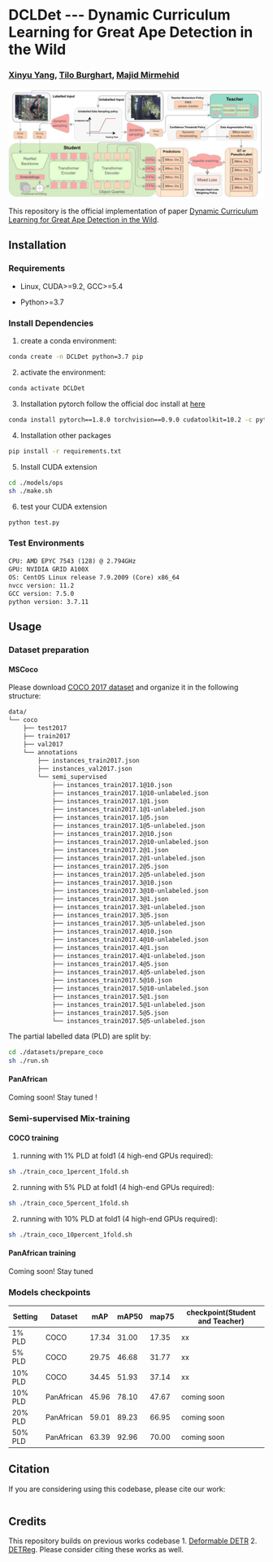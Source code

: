 # DCLDet --- Dynamic Curriculum Learning for Great Ape Detection in the Wild
### [Xinyu Yang](https://youshyee.xyz/), [Tilo Burghart](http://people.cs.bris.ac.uk/~burghard/), [Majid Mirmehid](http://people.cs.bris.ac.uk/~majid//)

![DCLDET](./beamer/overview.jpg)

This repository is the official implementation of paper [Dynamic Curriculum Learning for Great Ape Detection in the Wild](https://arxiv.org/abs/2205.00275).

<!-- ## abstract -->
<!--  -->
<!--     We propose a novel end-to-end curriculum learning approach that leverages large volumes of unlabelled great ape camera trap footage to improve supervised species detector construction in challenging real-world jungle environments. In contrast to previous semi-supervised methods, our approach gradually improves detection quality by steering training towards virtuous self-reinforcement. To achieve this, we propose integrating pseudo-labelling with dynamic curriculum learning policies. We show that such dynamics and controls can avoid learning collapse and gradually tie detector adjustments to higher model quality. We provide theoretical arguments and ablations, and confirm significant performance improvements against various state-of-the-art systems when evaluating on the Extended PanAfrican Dataset holding several thousand camera trap videos of great apes. We note that system performance is strongest for smaller labelled ratios, which are common in ecological applications. Our approach, although designed with wildlife data in mind, also shows competitive benchmarks for generic object detection in the MS-COCO dataset, indicating wider applicability of introduced concepts. -->

## Installation

### Requirements

* Linux, CUDA>=9.2, GCC>=5.4

* Python>=3.7

### Install Dependencies

1. create a conda environment:

```bash
conda create -n DCLDet python=3.7 pip
```

2. activate the environment:

```bash
conda activate DCLDet
```

3. Installation pytorch follow the official doc install at [here](https://pytorch.org/)

```bash
conda install pytorch==1.8.0 torchvision==0.9.0 cudatoolkit=10.2 -c pytorch
```

4. Installation other packages

```bash
pip install -r requirements.txt
```

5. Install CUDA extension

```bash
cd ./models/ops
sh ./make.sh
```

6. test your CUDA extension

```
python test.py
```

### Test Environments

    CPU: AMD EPYC 7543 (128) @ 2.794GHz
    GPU: NVIDIA GRID A100X
    OS: CentOS Linux release 7.9.2009 (Core) x86_64
    nvcc version: 11.2
    GCC version: 7.5.0
    python version: 3.7.11

## Usage

### Dataset preparation

#### MSCoco
Please download [COCO 2017 dataset](https://cocodataset.org/) and organize it in the following structure:
```
data/
└── coco
    ├── test2017
    ├── train2017
    ├── val2017
    └── annotations
        ├── instances_train2017.json
        ├── instances_val2017.json
        └── semi_supervised
            ├── instances_train2017.1@10.json
            ├── instances_train2017.1@10-unlabeled.json
            ├── instances_train2017.1@1.json
            ├── instances_train2017.1@1-unlabeled.json
            ├── instances_train2017.1@5.json
            ├── instances_train2017.1@5-unlabeled.json
            ├── instances_train2017.2@10.json
            ├── instances_train2017.2@10-unlabeled.json
            ├── instances_train2017.2@1.json
            ├── instances_train2017.2@1-unlabeled.json
            ├── instances_train2017.2@5.json
            ├── instances_train2017.2@5-unlabeled.json
            ├── instances_train2017.3@10.json
            ├── instances_train2017.3@10-unlabeled.json
            ├── instances_train2017.3@1.json
            ├── instances_train2017.3@1-unlabeled.json
            ├── instances_train2017.3@5.json
            ├── instances_train2017.3@5-unlabeled.json
            ├── instances_train2017.4@10.json
            ├── instances_train2017.4@10-unlabeled.json
            ├── instances_train2017.4@1.json
            ├── instances_train2017.4@1-unlabeled.json
            ├── instances_train2017.4@5.json
            ├── instances_train2017.4@5-unlabeled.json
            ├── instances_train2017.5@10.json
            ├── instances_train2017.5@10-unlabeled.json
            ├── instances_train2017.5@1.json
            ├── instances_train2017.5@1-unlabeled.json
            ├── instances_train2017.5@5.json
            └── instances_train2017.5@5-unlabeled.json
```
The partial labelled data (PLD) are split by:
```bash
cd ./datasets/prepare_coco
sh ./run.sh
```
#### PanAfrican
Coming soon! Stay tuned !

### Semi-supervised Mix-training
#### COCO training
1. running with 1% PLD at fold1 (4 high-end GPUs required):
```bash
sh ./train_coco_1percent_1fold.sh
```
2. running with 5% PLD at fold1 (4 high-end GPUs required):
```bash
sh ./train_coco_5percent_1fold.sh
```
2. running with 10% PLD at fold1 (4 high-end GPUs required):
```bash
sh ./train_coco_10percent_1fold.sh
```
#### PanAfrican training
Coming soon! Stay tuned

###  Models checkpoints

| Setting | Dataset    | mAP   | mAP50 | map75 | checkpoint(Student and Teacher) |
|---------|------------|-------|-------|-------|---------------------------------|
| 1% PLD  | COCO       | 17.34 | 31.00 | 17.35 | xx                              |
| 5% PLD  | COCO       | 29.75 | 46.68 | 31.77 | xx                              |
| 10% PLD | COCO       | 34.45 | 51.93 | 37.14 | xx                              |
| 10% PLD | PanAfrican | 45.96 | 78.10 | 47.67 | coming soon                     |
| 20% PLD | PanAfrican | 59.01 | 89.23 | 66.95 | coming soon                     |
| 50% PLD | PanAfrican | 63.39 | 92.96 | 70.00 | coming soon                     |


## Citation
If you are considering using this codebase, please cite our work:

```bibtext
```

## Credits
This repository builds on previous works codebase 1. [Deformable DETR](https://github.com/fundamentalvision/Deformable-DETR) 2. [DETReg](https://github.com/amirbar/DETReg).
Please consider citing these works as well.


